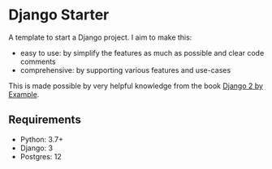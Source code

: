 # Django Starter

A template to start a Django project. I aim to make this:
- easy to use: by simplify the features as much as possible and clear code comments
- comprehensive: by supporting various features and use-cases

This is made possible by very helpful knowledge from the book
 [Django 2 by Example](https://learning.oreilly.com/library/view/django-2-by/9781788472487/).

## Requirements

- Python: 3.7+
- Django: 3
- Postgres: 12